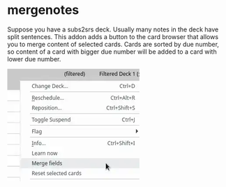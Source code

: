# mergenotes
Suppose you have a subs2srs deck. Usually many notes in the deck have split sentences.
This addon adds a button to the card browser that allows you to merge content of selected cards.
Cards are sorted by due number, so content of a card with bigger due number will be added to
a card with lower due number.

![Menu](https://raw.githubusercontent.com/Ajatt-Tools/mergecards/master/images/menu.webp)

